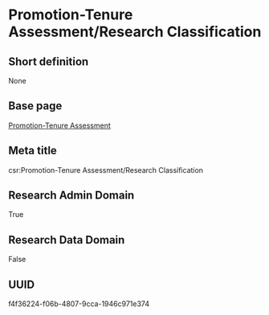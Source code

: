 # Promotion-Tenure Assessment/Research Classification
## Short definition
None
## Base page
[Promotion-Tenure Assessment](../../Objects/Promotion-Tenure%20Assessment.md)
## Meta title
csr:Promotion-Tenure Assessment/Research Classification
## Research Admin Domain
True
## Research Data Domain
False
## UUID
f4f36224-f06b-4807-9cca-1946c971e374
